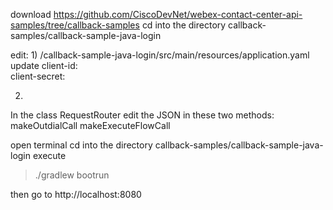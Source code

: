 download 
https://github.com/CiscoDevNet/webex-contact-center-api-samples/tree/callback-samples
cd into the directory callback-samples/callback-sample-java-login

edit:
1)
/callback-sample-java-login/src/main/resources/application.yaml
update
 client-id:  
 client-secret:  

2)
In the class RequestRouter 
edit the JSON in these two methods:
makeOutdialCall
makeExecuteFlowCall


open terminal
cd into the directory callback-samples/callback-sample-java-login
execute
>./gradlew bootrun

then go to http://localhost:8080